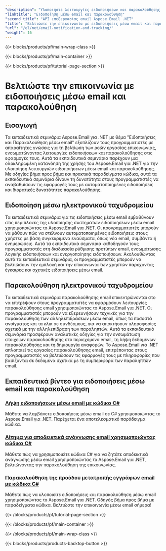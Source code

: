 ```yaml
---
"description": "Υλοποιήστε λειτουργίες ειδοποιήσεων και παρακολούθησης μέσω email χρησιμοποιώντας τα εκπαιδευτικά σεμινάρια Aspose.Email για .NET. Αυτοματοποιήστε τις ειδοποιήσεις και αποκτήστε πληροφορίες σχετικά με τις αλληλεπιδράσεις των παραληπτών email."
"linktitle": "Ειδοποίηση μέσω email και παρακολούθηση"
"second_title": "API επεξεργασίας email Aspose.Email .NET"
"title": "Βελτιώστε την επικοινωνία με ειδοποιήσεις μέσω email και παρακολούθηση"
"url": "/el/net/email-notification-and-tracking/"
"weight": 16
---
```


{{< blocks/products/pf/main-wrap-class >}}

{{< blocks/products/pf/main-container >}}

{{< blocks/products/pf/tutorial-page-section >}}

# Βελτιώστε την επικοινωνία με ειδοποιήσεις μέσω email και παρακολούθηση


## Εισαγωγή

Τα εκπαιδευτικά σεμινάρια Aspose.Email για .NET με θέμα "Ειδοποιήσεις και Παρακολούθηση μέσω email" εξοπλίζουν τους προγραμματιστές με απαραίτητες γνώσεις για τη βελτίωση των ροών εργασίας επικοινωνίας, ενσωματώνοντας λειτουργίες ειδοποιήσεων και παρακολούθησης στις εφαρμογές τους. Αυτά τα εκπαιδευτικά σεμινάρια παρέχουν μια ολοκληρωμένη κατανόηση της χρήσης του Aspose.Email για .NET για την υλοποίηση λειτουργιών ειδοποιήσεων μέσω email και παρακολούθησης. Με οδηγίες βήμα προς βήμα και πρακτικά παραδείγματα κώδικα, αυτά τα εκπαιδευτικά σεμινάρια δίνουν τη δυνατότητα στους προγραμματιστές να αναβαθμίσουν τις εφαρμογές τους με αυτοματοποιημένες ειδοποιήσεις και διορατικές δυνατότητες παρακολούθησης.

## Ειδοποίηση μέσω ηλεκτρονικού ταχυδρομείου

Τα εκπαιδευτικά σεμινάρια για τις ειδοποιήσεις μέσω email εμβαθύνουν στις περιπλοκές της υλοποίησης συστημάτων ειδοποιήσεων μέσω email χρησιμοποιώντας το Aspose.Email για .NET. Οι προγραμματιστές μπορούν να μάθουν πώς να στέλνουν αυτοματοποιημένες ειδοποιήσεις στους χρήστες με βάση συγκεκριμένα εναύσματα, όπως νέα email, συμβάντα ή ενημερώσεις. Αυτά τα εκπαιδευτικά σεμινάρια καθοδηγούν τους προγραμματιστές στη διαδικασία ρύθμισης προτύπων email, ενσωμάτωσης λογικής ειδοποιήσεων και ενεργοποίησης ειδοποιήσεων. Ακολουθώντας αυτά τα εκπαιδευτικά σεμινάρια, οι προγραμματιστές μπορούν να βελτιώσουν την εμπλοκή και την επικοινωνία των χρηστών παρέχοντας έγκαιρες και σχετικές ειδοποιήσεις μέσω email.

## Παρακολούθηση ηλεκτρονικού ταχυδρομείου

Τα εκπαιδευτικά σεμινάρια παρακολούθησης email επικεντρώνονται στο να επιτρέψουν στους προγραμματιστές να εφαρμόσουν λειτουργίες παρακολούθησης email χρησιμοποιώντας το Aspose.Email για .NET. Οι προγραμματιστές μπορούν να εξερευνήσουν τεχνικές για την παρακολούθηση των αλληλεπιδράσεων μέσω email, όπως τα ποσοστά ανοίγματος και τα κλικ σε συνδέσμους, για να αποκτήσουν πληροφορίες σχετικά με την αλληλεπίδραση των παραληπτών. Αυτά τα εκπαιδευτικά σεμινάρια προσφέρουν αναλυτικές οδηγίες για την ενσωμάτωση στοιχείων παρακολούθησης στο περιεχόμενο email, τη λήψη δεδομένων παρακολούθησης και τη δημιουργία αναφορών. Το Aspose.Email για .NET απλοποιεί τις εργασίες παρακολούθησης email, επιτρέποντας στους προγραμματιστές να βελτιώσουν τις εφαρμογές τους με πληροφορίες που βασίζονται σε δεδομένα σχετικά με τη συμπεριφορά των παραληπτών email.

## Εκπαιδευτικά βίντεο για ειδοποιήσεις μέσω email και παρακολούθηση
### [Λήψη ειδοποιήσεων μέσω email με κώδικα C#](./receiving-email-notifications-with-csharp-code/)
Μάθετε να λαμβάνετε ειδοποιήσεις μέσω email σε C# χρησιμοποιώντας το Aspose.Email για .NET. Παρέχεται ένα αποτελεσματικό παράδειγμα κώδικα.
### [Αίτημα για αποδεικτικά ανάγνωσης email χρησιμοποιώντας κώδικα C#](./requesting-email-read-receipts-using-csharp-code/)
Μάθετε πώς να χρησιμοποιείτε κώδικα C# για να ζητάτε αποδεικτικά ανάγνωσης μέσω email χρησιμοποιώντας το Aspose.Email για .NET, βελτιώνοντας την παρακολούθηση της επικοινωνίας.
### [Παρακολούθηση της προόδου μετατροπής εγγράφων email με κώδικα C#](./tracking-email-document-conversion-progress-with-csharp-code/)
Μάθετε πώς να υλοποιείτε ειδοποιήσεις και παρακολούθηση μέσω email χρησιμοποιώντας το Aspose.Email για .NET. Οδηγός βήμα προς βήμα με παραδείγματα κώδικα. Βελτιώστε την επικοινωνία μέσω email σήμερα!

{{< /blocks/products/pf/tutorial-page-section >}}

{{< /blocks/products/pf/main-container >}}

{{< /blocks/products/pf/main-wrap-class >}}

{{< blocks/products/products-backtop-button >}}